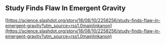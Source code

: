 ## Study Finds Flaw In Emergent Gravity
  
  [https://science.slashdot.org/story/18/08/10/2258256/study-finds-flaw-in-emergent-gravity?utm_source=rss1.0mainlinkanon](https://science.slashdot.org/story/18/08/10/2258256/study-finds-flaw-in-emergent-gravity?utm_source=rss1.0mainlinkanon)